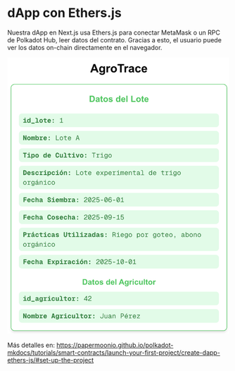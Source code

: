 # dApp con Ethers.js
Nuestra dApp en Next.js usa Ethers.js para conectar MetaMask o un RPC de Polkadot Hub, leer datos del contrato. Gracias a esto, el usuario puede ver los datos on-chain directamente en el navegador.

![alt text](image.png)

Más detalles en:
https://papermoonio.github.io/polkadot-mkdocs/tutorials/smart-contracts/launch-your-first-project/create-dapp-ethers-js/#set-up-the-project